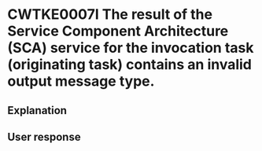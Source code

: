 # CWTKE0007I The result of the Service Component Architecture (SCA) service for the invocation task (originating task) contains an invalid output message type.

## Explanation

## User response